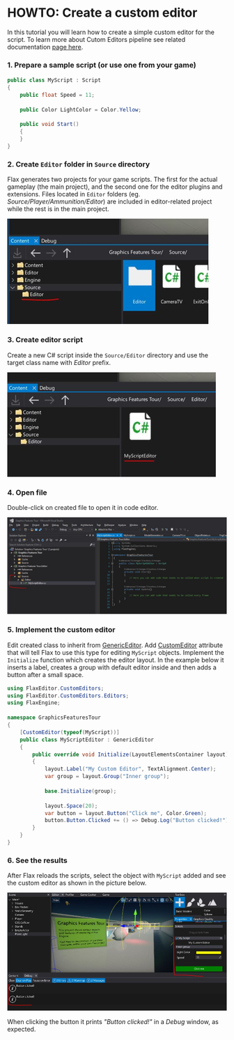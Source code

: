 # HOWTO: Create a custom editor

In this tutorial you will learn how to create a simple custom editor for the script. To learn more about Cutom Editors pipeline see related documentation [page here](../custom-editors/index.md).

### 1. Prepare a sample script (or use one from your game)

```cs
public class MyScript : Script
{
    public float Speed = 11;

    public Color LightColor = Color.Yellow;

    public void Start()
    {
    }
}
```

### 2. Create `Editor` folder in `Source` directory

Flax generates two projects for your game scripts. The first for the actual gameplay (the main project), and the second one for the editor plugins and extensions. Files located in `Editor` folders (eg. *Source/Player/Ammunition/Editor*) are included in editor-related project while the rest is in the main project.

![Tutorial](media/custom-editor-tutorial-1.jpg)

### 3. Create editor script

Create a new C# script inside the `Source/Editor` directory and use the target class name with *Editor* prefix.

![Tutorial](media/custom-editor-tutorial-2.jpg)

### 4. Open file

Double-click on created file to open it in code editor.

![Tutorial](media/custom-editor-tutorial-3.jpg)

### 5. Implement the custom editor

Edit created class to inherit from [GenericEditor](https://docs.flaxengine.com/api/FlaxEditor.CustomEditors.Editors.GenericEditor.html). Add [CustomEditor](https://docs.flaxengine.com/api/FlaxEngine.CustomEditorAttribute.html) attribute that will tell Flax to use this type for editing `MyScript` objects. Implement the `Initialize` function which creates the editor layout. In the example below it inserts a label, creates a group with default editor inside and then adds a button after a small space.

```cs
using FlaxEditor.CustomEditors;
using FlaxEditor.CustomEditors.Editors;
using FlaxEngine;

namespace GraphicsFeaturesTour
{
    [CustomEditor(typeof(MyScript))]
    public class MyScriptEditor : GenericEditor
    {
        public override void Initialize(LayoutElementsContainer layout)
        {
            layout.Label("My Custom Editor", TextAlignment.Center);
            var group = layout.Group("Inner group");

            base.Initialize(group);

            layout.Space(20);
            var button = layout.Button("Click me", Color.Green);
            button.Button.Clicked += () => Debug.Log("Button clicked!");
        }
    }
}
```

### 6. See the results

After Flax reloads the scripts, select the object with `MyScript` added and see the custom editor as shown in the picture below.

![Tutorial](media/custom-editor-tutorial-4.jpg)

When clicking the button it prints *"Button clicked!"* in a *Debug* window, as expected.

